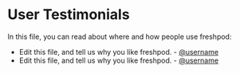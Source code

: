 # User Testimonials

In this file, you can read about where and how people use freshpod:

- Edit this file, and tell us why you like freshpod. - [@username](https://github.com/username)
- Edit this file, and tell us why you like freshpod. - [@username](https://github.com/username)

